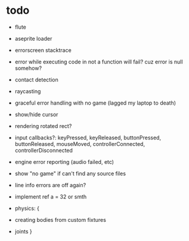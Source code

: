 # todo

* flute
* aseprite loader
* errorscreen stacktrace
* error while executing code in not a function will fail? cuz error is null somehow?

* contact detection
* raycasting
* graceful error handling with no game (lagged my laptop to death)

* show/hide cursor
* rendering rotated rect?
* input callbacks?: keyPressed, keyReleased, buttonPressed, buttonReleased, mouseMoved, controllerConnected, controllerDisconnected
* engine error reporting (audio failed, etc)

* show "no game" if can't find any source files
* line info errors are off again?
* implement ref a = 32 or smth

* physics: {
 * creating bodies from custom fixtures
 * joints
}